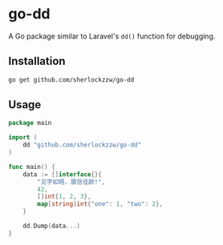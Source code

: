 # go-dd

A Go package similar to Laravel's `dd()` function for debugging.

## Installation

```sh
go get github.com/sherlockzzw/go-dd

```
## Usage

```go
package main

import (
	dd "github.com/sherlockzzw/go-dd"
)

func main() {
	data := []interface{}{
		"见字如晤，展信佳颜!",
		42,
		[]int{1, 2, 3},
		map[string]int{"one": 1, "two": 2},
	}

	dd.Dump(data...)
}
```

